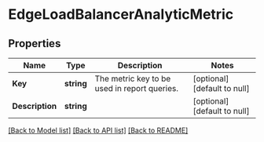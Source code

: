 # EdgeLoadBalancerAnalyticMetric

## Properties
Name | Type | Description | Notes
------------ | ------------- | ------------- | -------------
**Key** | **string** | The metric key to be used in report queries. | [optional] [default to null]
**Description** | **string** |  | [optional] [default to null]

[[Back to Model list]](../README.md#documentation-for-models) [[Back to API list]](../README.md#documentation-for-api-endpoints) [[Back to README]](../README.md)


